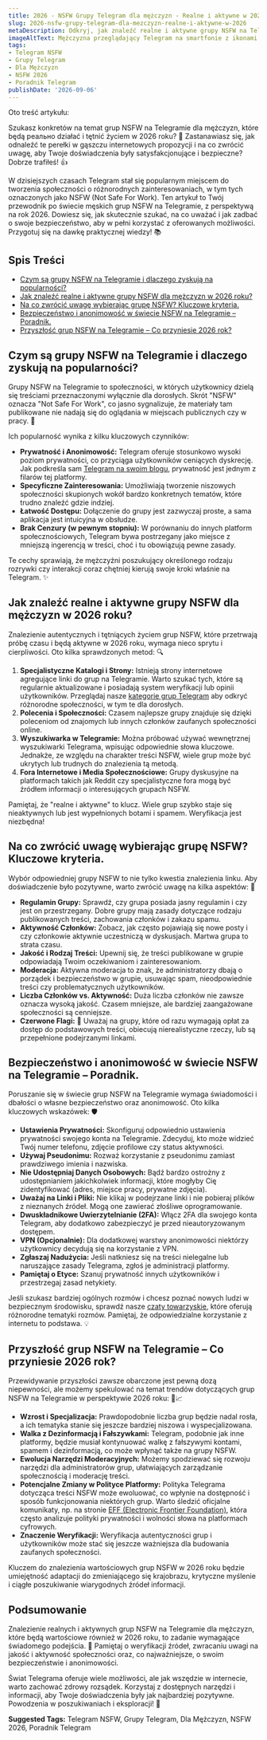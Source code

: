 ```yaml
---
title: 2026 - NSFW Grupy Telegram dla mężczyzn - Realne i aktywne w 2026
slug: 2026-nsfw-grupy-telegram-dla-mezczyzn-realne-i-aktywne-w-2026
metaDescription: Odkryj, jak znaleźć realne i aktywne grupy NSFW na Telegramie dla mężczyzn w 2026! Porady, bezpieczeństwo i przyszłe trendy. Twój przewodnik po męskim świecie Telegrama.
imageAltText: Mężczyzna przeglądający Telegram na smartfonie z ikonami grup NSFW w tle, symbolizujący poszukiwanie społeczności online.
tags:
- Telegram NSFW
- Grupy Telegram
- Dla Mężczyzn
- NSFW 2026
- Poradnik Telegram
publishDate: '2026-09-06'
---
```


Oto treść artykułu:

Szukasz konkretów na temat grup NSFW na Telegramie dla mężczyzn, które będą реально działać i tętnić życiem w 2026 roku? 🧐 Zastanawiasz się, jak odnaleźć te perełki w gąszczu internetowych propozycji i na co zwrócić uwagę, aby Twoje doświadczenia były satysfakcjonujące i bezpieczne? Dobrze trafiłeś! 👍

W dzisiejszych czasach Telegram stał się popularnym miejscem do tworzenia społeczności o różnorodnych zainteresowaniach, w tym tych oznaczonych jako NSFW (Not Safe For Work). Ten artykuł to Twój przewodnik po świecie męskich grup NSFW na Telegramie, z perspektywą na rok 2026. Dowiesz się, jak skutecznie szukać, na co uważać i jak zadbać o swoje bezpieczeństwo, aby w pełni korzystać z oferowanych możliwości. Przygotuj się na dawkę praktycznej wiedzy! 📚

## Spis Treści

- [Czym są grupy NSFW na Telegramie i dlaczego zyskują na popularności?](#czym-są-grupy-nsfw-na-telegramie-i-dlaczego-zyskują-na-popularności)
- [Jak znaleźć realne i aktywne grupy NSFW dla mężczyzn w 2026 roku?](#jak-znaleźć-realne-i-aktywne-grupy-nsfw-dla-mężczyzn-w-2026-roku)
- [Na co zwrócić uwagę wybierając grupę NSFW? Kluczowe kryteria.](#na-co-zwrócić-uwagę-wybierając-grupę-nsfw-kluczowe-kryteria)
- [Bezpieczeństwo i anonimowość w świecie NSFW na Telegramie – Poradnik.](#bezpieczeństwo-i-anonimowość-w-świecie-nsfw-na-telegramie--poradnik)
- [Przyszłość grup NSFW na Telegramie – Co przyniesie 2026 rok?](#przyszłość-grup-nsfw-na-telegramie--co-przyniesie-2026-rok)

## Czym są grupy NSFW na Telegramie i dlaczego zyskują na popularności?

Grupy NSFW na Telegramie to społeczności, w których użytkownicy dzielą się treściami przeznaczonymi wyłącznie dla dorosłych. Skrót "NSFW" oznacza "Not Safe For Work", co jasno sygnalizuje, że materiały tam publikowane nie nadają się do oglądania w miejscach publicznych czy w pracy. 🔞

Ich popularność wynika z kilku kluczowych czynników:
*   **Prywatność i Anonimowość:** Telegram oferuje stosunkowo wysoki poziom prywatności, co przyciąga użytkowników ceniących dyskrecję. Jak podkreśla sam [Telegram na swoim blogu](https://telegram.org/blog/privacy-check), prywatność jest jednym z filarów tej platformy.
*   **Specyficzne Zainteresowania:** Umożliwiają tworzenie niszowych społeczności skupionych wokół bardzo konkretnych tematów, które trudno znaleźć gdzie indziej.
*   **Łatwość Dostępu:** Dołączenie do grupy jest zazwyczaj proste, a sama aplikacja jest intuicyjna w obsłudze.
*   **Brak Cenzury (w pewnym stopniu):** W porównaniu do innych platform społecznościowych, Telegram bywa postrzegany jako miejsce z mniejszą ingerencją w treści, choć i tu obowiązują pewne zasady.

Te cechy sprawiają, że mężczyźni poszukujący określonego rodzaju rozrywki czy interakcji coraz chętniej kierują swoje kroki właśnie na Telegram. ✨

## Jak znaleźć realne i aktywne grupy NSFW dla mężczyzn w 2026 roku?

Znalezienie autentycznych i tętniących życiem grup NSFW, które przetrwają próbę czasu i będą aktywne w 2026 roku, wymaga nieco sprytu i cierpliwości. Oto kilka sprawdzonych metod: 🔍

1.  **Specjalistyczne Katalogi i Strony:** Istnieją strony internetowe agregujące linki do grup na Telegramie. Warto szukać tych, które są regularnie aktualizowane i posiadają system weryfikacji lub opinii użytkowników. Przeglądaj nasze [kategorie grup Telegram](/kategorie) aby odkryć różnorodne społeczności, w tym te dla dorosłych.
2.  **Polecenia i Społeczności:** Czasem najlepsze grupy znajduje się dzięki poleceniom od znajomych lub innych członków zaufanych społeczności online.
3.  **Wyszukiwarka w Telegramie:** Można próbować używać wewnętrznej wyszukiwarki Telegrama, wpisując odpowiednie słowa kluczowe. Jednakże, ze względu na charakter treści NSFW, wiele grup może być ukrytych lub trudnych do znalezienia tą metodą.
4.  **Fora Internetowe i Media Społecznościowe:** Grupy dyskusyjne na platformach takich jak Reddit czy specjalistyczne fora mogą być źródłem informacji o interesujących grupach NSFW.

Pamiętaj, że "realne i aktywne" to klucz. Wiele grup szybko staje się nieaktywnych lub jest wypełnionych botami i spamem. Weryfikacja jest niezbędna!

## Na co zwrócić uwagę wybierając grupę NSFW? Kluczowe kryteria.

Wybór odpowiedniej grupy NSFW to nie tylko kwestia znalezienia linku. Aby doświadczenie było pozytywne, warto zwrócić uwagę na kilka aspektów: 👀

*   **Regulamin Grupy:** Sprawdź, czy grupa posiada jasny regulamin i czy jest on przestrzegany. Dobre grupy mają zasady dotyczące rodzaju publikowanych treści, zachowania członków i zakazu spamu.
*   **Aktywność Członków:** Zobacz, jak często pojawiają się nowe posty i czy członkowie aktywnie uczestniczą w dyskusjach. Martwa grupa to strata czasu.
*   **Jakość i Rodzaj Treści:** Upewnij się, że treści publikowane w grupie odpowiadają Twoim oczekiwaniom i zainteresowaniom.
*   **Moderacja:** Aktywna moderacja to znak, że administratorzy dbają o porządek i bezpieczeństwo w grupie, usuwając spam, nieodpowiednie treści czy problematycznych użytkowników.
*   **Liczba Członków vs. Aktywność:** Duża liczba członków nie zawsze oznacza wysoką jakość. Czasem mniejsze, ale bardziej zaangażowane społeczności są cenniejsze.
*   **Czerwone Flagi:** 🚩 Uważaj na grupy, które od razu wymagają opłat za dostęp do podstawowych treści, obiecują nierealistyczne rzeczy, lub są przepełnione podejrzanymi linkami.

## Bezpieczeństwo i anonimowość w świecie NSFW na Telegramie – Poradnik.

Poruszanie się w świecie grup NSFW na Telegramie wymaga świadomości i dbałości o własne bezpieczeństwo oraz anonimowość. Oto kilka kluczowych wskazówek: 🛡️

*   **Ustawienia Prywatności:** Skonfiguruj odpowiednio ustawienia prywatności swojego konta na Telegramie. Zdecyduj, kto może widzieć Twój numer telefonu, zdjęcie profilowe czy status aktywności.
*   **Używaj Pseudonimu:** Rozważ korzystanie z pseudonimu zamiast prawdziwego imienia i nazwiska.
*   **Nie Udostępniaj Danych Osobowych:** Bądź bardzo ostrożny z udostępnianiem jakichkolwiek informacji, które mogłyby Cię zidentyfikować (adres, miejsce pracy, prywatne zdjęcia).
*   **Uważaj na Linki i Pliki:** Nie klikaj w podejrzane linki i nie pobieraj plików z nieznanych źródeł. Mogą one zawierać złośliwe oprogramowanie.
*   **Dwuskładnikowe Uwierzytelnianie (2FA):** Włącz 2FA dla swojego konta Telegram, aby dodatkowo zabezpieczyć je przed nieautoryzowanym dostępem.
*   **VPN (Opcjonalnie):** Dla dodatkowej warstwy anonimowości niektórzy użytkownicy decydują się na korzystanie z VPN.
*   **Zgłaszaj Nadużycia:** Jeśli natkniesz się na treści nielegalne lub naruszające zasady Telegrama, zgłoś je administracji platformy.
*   **Pamiętaj o Etyce:** Szanuj prywatność innych użytkowników i przestrzegaj zasad netykiety.

Jeśli szukasz bardziej ogólnych rozmów i chcesz poznać nowych ludzi w bezpiecznym środowisku, sprawdź nasze [czaty towarzyskie](/czaty/towarzyskie), które oferują różnorodne tematyki rozmów. Pamiętaj, że odpowiedzialne korzystanie z internetu to podstawa. 💡

## Przyszłość grup NSFW na Telegramie – Co przyniesie 2026 rok?

Przewidywanie przyszłości zawsze obarczone jest pewną dozą niepewności, ale możemy spekulować na temat trendów dotyczących grup NSFW na Telegramie w perspektywie 2026 roku: 🔮📈

*   **Wzrost i Specjalizacja:** Prawdopodobnie liczba grup będzie nadal rosła, a ich tematyka stanie się jeszcze bardziej niszowa i wyspecjalizowana.
*   **Walka z Dezinformacją i Fałszywkami:** Telegram, podobnie jak inne platformy, będzie musiał kontynuować walkę z fałszywymi kontami, spamem i dezinformacją, co może wpłynąć także na grupy NSFW.
*   **Ewolucja Narzędzi Moderacyjnych:** Możemy spodziewać się rozwoju narzędzi dla administratorów grup, ułatwiających zarządzanie społecznością i moderację treści.
*   **Potencjalne Zmiany w Polityce Platformy:** Polityka Telegrama dotycząca treści NSFW może ewoluować, co wpłynie na dostępność i sposób funkcjonowania niektórych grup. Warto śledzić oficjalne komunikaty, np. na stronie [EFF (Electronic Frontier Foundation)](https://www.eff.org/), która często analizuje polityki prywatności i wolności słowa na platformach cyfrowych.
*   **Znaczenie Weryfikacji:** Weryfikacja autentyczności grup i użytkowników może stać się jeszcze ważniejsza dla budowania zaufanych społeczności.

Kluczem do znalezienia wartościowych grup NSFW w 2026 roku będzie umiejętność adaptacji do zmieniającego się krajobrazu, krytyczne myślenie i ciągłe poszukiwanie wiarygodnych źródeł informacji.

## Podsumowanie

Znalezienie realnych i aktywnych grup NSFW na Telegramie dla mężczyzn, które będą wartościowe również w 2026 roku, to zadanie wymagające świadomego podejścia. 🎯 Pamiętaj o weryfikacji źródeł, zwracaniu uwagi na jakość i aktywność społeczności oraz, co najważniejsze, o swoim bezpieczeństwie i anonimowości.

Świat Telegrama oferuje wiele możliwości, ale jak wszędzie w internecie, warto zachować zdrowy rozsądek. Korzystaj z dostępnych narzędzi i informacji, aby Twoje doświadczenia były jak najbardziej pozytywne. Powodzenia w poszukiwaniach i eksploracji! 🚀




**Suggested Tags:**
Telegram NSFW, Grupy Telegram, Dla Mężczyzn, NSFW 2026, Poradnik Telegram
